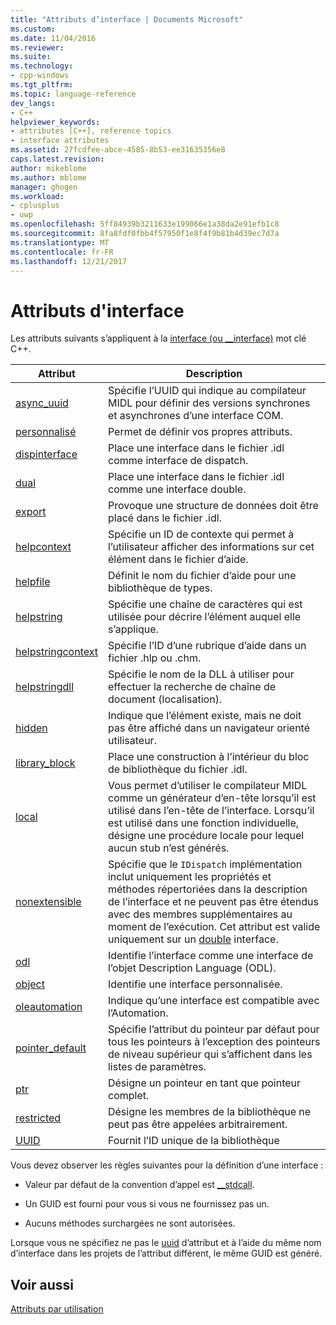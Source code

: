 ```yaml
---
title: "Attributs d’interface | Documents Microsoft"
ms.custom: 
ms.date: 11/04/2016
ms.reviewer: 
ms.suite: 
ms.technology:
- cpp-windows
ms.tgt_pltfrm: 
ms.topic: language-reference
dev_langs:
- C++
helpviewer_keywords:
- attributes [C++], reference topics
- interface attributes
ms.assetid: 27fcdfee-abce-4585-8b53-ee31635356e8
caps.latest.revision: 
author: mikeblome
ms.author: mblome
manager: ghogen
ms.workload:
- cplusplus
- uwp
ms.openlocfilehash: 5ff84939b3211633e199066e1a38da2e91efb1c8
ms.sourcegitcommit: 8fa8fdf0fbb4f57950f1e8f4f9b81b4d39ec7d7a
ms.translationtype: MT
ms.contentlocale: fr-FR
ms.lasthandoff: 12/21/2017
---
```

# <a name="interface-attributes"></a>Attributs d'interface
Les attributs suivants s’appliquent à la [interface (ou __interface)](../cpp/interface.md) mot clé C++.  
  
|Attribut|Description|  
|---------------|-----------------|  
|[async_uuid](../windows/async-uuid.md)|Spécifie l’UUID qui indique au compilateur MIDL pour définir des versions synchrones et asynchrones d’une interface COM.|  
|[personnalisé](../windows/custom-cpp.md)|Permet de définir vos propres attributs.|  
|[dispinterface](../windows/dispinterface.md)|Place une interface dans le fichier .idl comme interface de dispatch.|  
|[dual](../windows/dual.md)|Place une interface dans le fichier .idl comme une interface double.|  
|[export](../windows/export.md)|Provoque une structure de données doit être placé dans le fichier .idl.|  
|[helpcontext](../windows/helpcontext.md)|Spécifie un ID de contexte qui permet à l’utilisateur afficher des informations sur cet élément dans le fichier d’aide.|  
|[helpfile](../windows/helpfile.md)|Définit le nom du fichier d’aide pour une bibliothèque de types.|  
|[helpstring](../windows/helpstring.md)|Spécifie une chaîne de caractères qui est utilisée pour décrire l’élément auquel elle s’applique.|  
|[helpstringcontext](../windows/helpstringcontext.md)|Spécifie l’ID d’une rubrique d’aide dans un fichier .hlp ou .chm.|  
|[helpstringdll](../windows/helpstringdll.md)|Spécifie le nom de la DLL à utiliser pour effectuer la recherche de chaîne de document (localisation).|  
|[hidden](../windows/hidden.md)|Indique que l’élément existe, mais ne doit pas être affiché dans un navigateur orienté utilisateur.|  
|[library_block](../windows/library-block.md)|Place une construction à l’intérieur du bloc de bibliothèque du fichier .idl.|  
|[local](../windows/local-cpp.md)|Vous permet d’utiliser le compilateur MIDL comme un générateur d’en-tête lorsqu’il est utilisé dans l’en-tête de l’interface. Lorsqu’il est utilisé dans une fonction individuelle, désigne une procédure locale pour lequel aucun stub n’est générés.|  
|[nonextensible](../windows/nonextensible.md)|Spécifie que le `IDispatch` implémentation inclut uniquement les propriétés et méthodes répertoriées dans la description de l’interface et ne peuvent pas être étendus avec des membres supplémentaires au moment de l’exécution. Cet attribut est valide uniquement sur un [double](../windows/dual.md) interface.|  
|[odl](../windows/odl.md)|Identifie l’interface comme une interface de l’objet Description Language (ODL).|  
|[object](../windows/object-cpp.md)|Identifie une interface personnalisée.|  
|[oleautomation](../windows/oleautomation.md)|Indique qu’une interface est compatible avec l’Automation.|  
|[pointer_default](../windows/pointer-default.md)|Spécifie l’attribut du pointeur par défaut pour tous les pointeurs à l’exception des pointeurs de niveau supérieur qui s’affichent dans les listes de paramètres.|  
|[ptr](../windows/ptr.md)|Désigne un pointeur en tant que pointeur complet.|  
|[restricted](../windows/restricted.md)|Désigne les membres de la bibliothèque ne peut pas être appelées arbitrairement.|  
|[UUID](../windows/uuid-cpp-attributes.md)|Fournit l’ID unique de la bibliothèque|  
  
 Vous devez observer les règles suivantes pour la définition d’une interface :  
  
-   Valeur par défaut de la convention d’appel est [__stdcall](../cpp/stdcall.md).  
  
-   Un GUID est fourni pour vous si vous ne fournissez pas un.  
  
-   Aucuns méthodes surchargées ne sont autorisées.  
  
 Lorsque vous ne spécifiez ne pas le [uuid](../windows/uuid-cpp-attributes.md) d’attribut et à l’aide du même nom d’interface dans les projets de l’attribut différent, le même GUID est généré.  
  
## <a name="see-also"></a>Voir aussi  
 [Attributs par utilisation](../windows/attributes-by-usage.md)